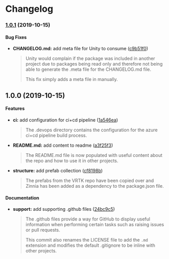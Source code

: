 # Changelog

### [1.0.1](https://github.com/ExtendRealityLtd/VRTK.Prefabs/compare/v1.0.0...v1.0.1) (2019-10-15)

#### Bug Fixes

* **CHANGELOG.md:** add meta file for Unity to consume ([c9b51f0](https://github.com/ExtendRealityLtd/VRTK.Prefabs/commit/c9b51f03e7fe60c54e5247ddb7623ff7cb4845cd))
  > Unity would complain if the package was included in another project due to packages being read only and therefore not being able to generate the .meta file for the CHANGELOG.md file.
  > 
  > This fix simply adds a meta file in manually.

## 1.0.0 (2019-10-15)

#### Features

* **ci:** add configuration for ci+cd pipeline ([1a546ea](https://github.com/ExtendRealityLtd/VRTK.Prefabs/commit/1a546ea401c17fad7e87aea2fe7f11c65ff61743))
  > The .devops directory contains the configuration for the azure ci+cd pipeline build process.
* **README.md:** add content to readme ([a3f25f3](https://github.com/ExtendRealityLtd/VRTK.Prefabs/commit/a3f25f312d9b855d6f631bb4c8d24a40b9386ded))
  > The README.md file is now populated with useful content about the repo and how to use it in other projects.
* **structure:** add prefab collection ([cf8198b](https://github.com/ExtendRealityLtd/VRTK.Prefabs/commit/cf8198bb5ee6b88f53463fa304dd212b0ddf6ba5))
  > The prefabs from the VRTK repo have been copied over and Zinnia has been added as a dependency to the package.json file.

#### Documentation

* **support:** add supporting .github files ([24bc9c5](https://github.com/ExtendRealityLtd/VRTK.Prefabs/commit/24bc9c5f7dc590c52b461f1b92d80b23912b875f))
  > The .github files provide a way for GitHub to display useful information when performing certain tasks such as raising issues or pull requests.
  > 
  > This commit also renames the LICENSE file to add the `.md` extension and modifies the default .gitignore to be inline with other projects.
